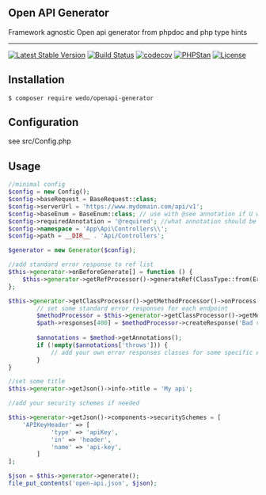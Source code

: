 ## Open API Generator
Framework agnostic Open api generator from phpdoc and php type hints

-----
[![Latest Stable Version](https://poser.pugx.org/wedo/openapi-generator/v/stable)](https://packagist.org/packages/wedo/openapi-generator)
[![Build Status](https://travis-ci.org/WEDOEhf/openapi-generator.svg?branch=master)](https://travis-ci.org/WEDOEhf/openapi-generator)
[![codecov](https://codecov.io/gh/WEDOEhf/openapi-generator/branch/master/graph/badge.svg)](https://codecov.io/gh/WEDOEhf/openapi-generator)
[![PHPStan](https://img.shields.io/badge/PHPStan-enabled-brightgreen.svg?style=flat)](https://github.com/phpstan/phpstan)
[![License](https://poser.pugx.org/wedo/openapi-generator/license)](https://packagist.org/packages/wedo/openapi-generator)

## Installation

	$ composer require wedo/openapi-generator

## Configuration

see src/Config.php

## Usage
```php
//minimal config
$config = new Config();
$config->baseRequest = BaseRequest::class;
$config->serverUrl = 'https://www.mydomain.com/api/v1';
$config->baseEnum = BaseEnum::class; // use with @see annotation if U want to provide user enum options
$config->requiredAnnotation = '@required'; //what annotation should be used on requests to confirm that parameter is required
$config->namespace = 'App\Api\Controllers\\';
$config->path = __DIR__ . 'Api/Controllers';

$generator = new Generator($config);

//add standard error response to ref list
$this->generator->onBeforeGenerate[] = function () {
    $this->generator->getRefProcessor()->generateRef(ClassType::from(ErrorResponse::class));
};

$this->generator->getClassProcessor()->getMethodProcessor()->onProcess[] = function() {
        // set some standard error responses for each endpoint
        $methodProcessor = $this->generator->getClassProcessor()->getMethodProcessor();
        $path->responses[400] = $methodProcessor->createResponse('Bad request error response', 'ErrorResponse');
        
        $annotations = $method->getAnnotations();
        if (!empty($annotations['throws'])) {
            // add your own error responses classes for some specific exceptions
        }
}

//set some title
$this->generator->getJson()->info->title = 'My api';

//add your security schemes if needed

$this->generator->getJson()->components->securitySchemes = [
    'APIKeyHeader' => [
            'type' => 'apiKey',
            'in' => 'header',
            'name' => 'api-key',
        ]
];

$json = $this->generator->generate();
file_put_contents('open-api.json', $json);
```
